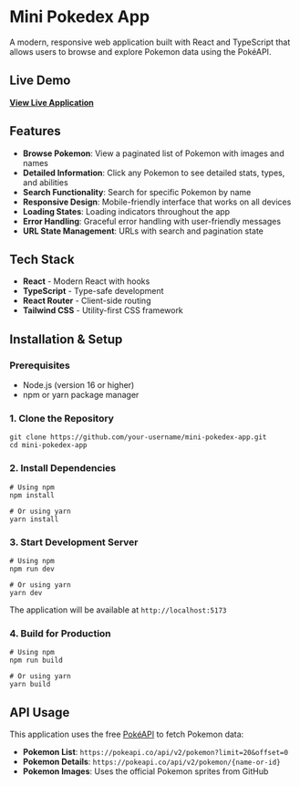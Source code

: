 # Mini Pokedex App

A modern, responsive web application built with React and TypeScript that allows users to browse and explore Pokemon data using the PokéAPI.

## Live Demo

**[View Live Application]()**

## Features

- **Browse Pokemon**: View a paginated list of Pokemon with images and names
- **Detailed Information**: Click any Pokemon to see detailed stats, types, and abilities
- **Search Functionality**: Search for specific Pokemon by name
- **Responsive Design**: Mobile-friendly interface that works on all devices
- **Loading States**: Loading indicators throughout the app
- **Error Handling**: Graceful error handling with user-friendly messages
- **URL State Management**: URLs with search and pagination state

## Tech Stack

- **React** - Modern React with hooks
- **TypeScript** - Type-safe development
- **React Router** - Client-side routing
- **Tailwind CSS** - Utility-first CSS framework

## Installation & Setup

### Prerequisites

- Node.js (version 16 or higher)
- npm or yarn package manager

### 1. Clone the Repository

```
git clone https://github.com/your-username/mini-pokedex-app.git
cd mini-pokedex-app
```

### 2. Install Dependencies

```
# Using npm
npm install

# Or using yarn
yarn install
```

### 3. Start Development Server

```
# Using npm
npm run dev

# Or using yarn
yarn dev
```

The application will be available at `http://localhost:5173`

### 4. Build for Production

```
# Using npm
npm run build

# Or using yarn
yarn build
```

## API Usage

This application uses the free [PokéAPI](https://pokeapi.co/) to fetch Pokemon data:

- **Pokemon List**: `https://pokeapi.co/api/v2/pokemon?limit=20&offset=0`
- **Pokemon Details**: `https://pokeapi.co/api/v2/pokemon/{name-or-id}`
- **Pokemon Images**: Uses the official Pokemon sprites from GitHub

